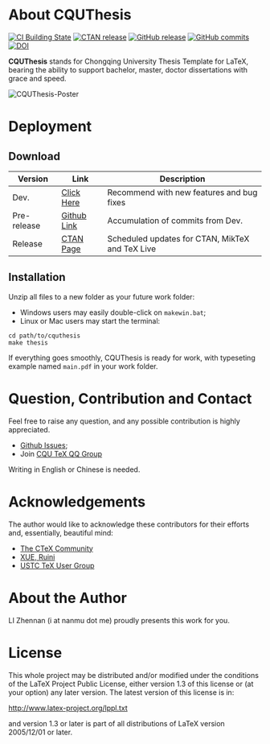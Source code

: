 # About CQUThesis

[![CI Building State](https://api.travis-ci.org/nanmu42/CQUThesis.svg?branch=master)](https://travis-ci.org/nanmu42/CQUThesis)
[![CTAN release](https://img.shields.io/ctan/v/cquthesis.svg?label=CTAN)](https://www.ctan.org/pkg/cquthesis)
[![GitHub release](https://img.shields.io/github/release/nanmu42/cquthesis.svg?label=Github)](https://github.com/nanmu42/CQUThesis/releases/latest)
[![GitHub commits](https://img.shields.io/github/commits-since/nanmu42/CQUThesis/v1.50.svg)](https://github.com/nanmu42/CQUThesis/commits/master)
[![DOI](https://zenodo.org/badge/58866503.svg)](https://zenodo.org/badge/latestdoi/58866503)

**CQUThesis** stands for Chongqing University Thesis Template for LaTeX, bearing the ability to support bachelor, master, doctor dissertations with grace and speed.

![CQUThesis-Poster](https://cloud.githubusercontent.com/assets/8143068/15363773/68c6b380-1d4c-11e6-9627-4d892facb333.png)

# Deployment

## Download

Version	|	Link	|	Description
---	|	---		|	---
Dev.	|[Click Here](https://github.com/nanmu42/cquthesis/zipball/master)	|	Recommend with new features and bug fixes
Pre-release | [Github Link](https://github.com/nanmu42/CQUThesis/releases) | Accumulation of commits from Dev.
Release	|[CTAN Page](https://www.ctan.org/pkg/cquthesis)|	Scheduled updates for CTAN, MikTeX and TeX Live

## Installation

Unzip all files to a new folder as your future work folder:
* Windows users may easily double-click on `makewin.bat`;
* Linux or Mac users may start the terminal:
```
cd path/to/cquthesis
make thesis
```
If everything goes smoothly, CQUThesis is ready for work, with typeseting example named `main.pdf` in your work folder.

# Question, Contribution and Contact

Feel free to raise any question, and any possible contribution is highly appreciated.
* [Github Issues](https://github.com/nanmu42/CQUThesis/issues);
* Join [CQU TeX QQ Group](http://jq.qq.com/?_wv=1027&k=2HvYu95)

Writing in English or Chinese is needed.

# Acknowledgements

The author would like to acknowledge these contributors for their efforts and, essentially, beautiful mind:

* [The CTeX Community](https://github.com/CTeX-org/ctex-kit)
* [XUE, Ruini](https://github.com/xueruini/thuthesis)
* [USTC TeX User Group](https://github.com/ustctug/gbt-7714-2015)

# About the Author

LI Zhennan (i at nanmu dot me) proudly presents this work for you.

# License

This whole project may be distributed and/or modified under the conditions of the LaTeX Project Public License, either version 1.3 of this license or (at your option) any later version. The latest version of this license is in: 

http://www.latex-project.org/lppl.txt

and version 1.3 or later is part of all distributions of LaTeX version 2005/12/01 or later.
